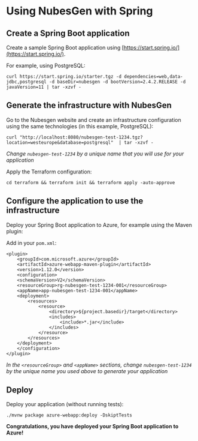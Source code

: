# Using NubesGen with Spring

## Create a Spring Boot application

Create a sample Spring Boot application using [https://start.spring.io/](https://start.spring.io/).

For example, using PostgreSQL:
```
curl https://start.spring.io/starter.tgz -d dependencies=web,data-jdbc,postgresql -d baseDir=nubesgen -d bootVersion=2.4.2.RELEASE -d javaVersion=11 | tar -xzvf -
```

## Generate the infrastructure with NubesGen

Go to the Nubesgen website and create an infrastructure configuration using the same technologies (in this example, PostgreSQL):

```
curl "http://localhost:8080/nubesgen-test-1234.tgz?location=westeurope&database=postgresql"  | tar -xzvf -
```
_Change `nubesgen-test-1234` by a unique name that you will use for your application_

Apply the Terraform configuration:

```
cd terraform && terraform init && terraform apply -auto-approve
```

## Configure the application to use the infrastructure

Deploy your Spring Boot application to Azure, for example using the Maven plugin:

Add in your `pom.xml`:

```
<plugin>
    <groupId>com.microsoft.azure</groupId>
	<artifactId>azure-webapp-maven-plugin</artifactId>
	<version>1.12.0</version>
	<configuration>
	<schemaVersion>V2</schemaVersion>
	<resourceGroup>rg-nubesgen-test-1234-001</resourceGroup>
	<appName>app-nubesgen-test-1234-001</appName>
	<deployment>
		<resources>
			<resource>
				<directory>${project.basedir}/target</directory>
				<includes>
					<include>*.jar</include>
				</includes>
			</resource>
		</resources>
	</deployment>
	</configuration>
</plugin>
```
_In the `<resourceGroup>` and `<appName>` sections, change `nubesgen-test-1234` by 
the unique name you used above to generate your application_

## Deploy

Deploy your application (without running tests):
```
./mvnw package azure-webapp:deploy -DskiptTests
```

__Congratulations, you have deployed your Spring Boot application to Azure!__